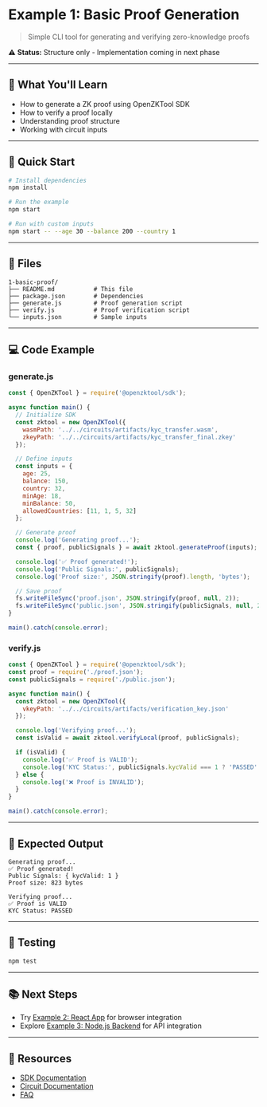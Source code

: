 # Example 1: Basic Proof Generation

> Simple CLI tool for generating and verifying zero-knowledge proofs

⚠️ **Status:** Structure only - Implementation coming in next phase

---

## 📖 What You'll Learn

- How to generate a ZK proof using OpenZKTool SDK
- How to verify a proof locally
- Understanding proof structure
- Working with circuit inputs

---

## 🚀 Quick Start

```bash
# Install dependencies
npm install

# Run the example
npm start

# Run with custom inputs
npm start -- --age 30 --balance 200 --country 1
```

---

## 📁 Files

```
1-basic-proof/
├── README.md           # This file
├── package.json        # Dependencies
├── generate.js         # Proof generation script
├── verify.js           # Proof verification script
└── inputs.json         # Sample inputs
```

---

## 💻 Code Example

### generate.js

```javascript
const { OpenZKTool } = require('@openzktool/sdk');

async function main() {
  // Initialize SDK
  const zktool = new OpenZKTool({
    wasmPath: '../../circuits/artifacts/kyc_transfer.wasm',
    zkeyPath: '../../circuits/artifacts/kyc_transfer_final.zkey'
  });

  // Define inputs
  const inputs = {
    age: 25,
    balance: 150,
    country: 32,
    minAge: 18,
    minBalance: 50,
    allowedCountries: [11, 1, 5, 32]
  };

  // Generate proof
  console.log('Generating proof...');
  const { proof, publicSignals } = await zktool.generateProof(inputs);

  console.log('✅ Proof generated!');
  console.log('Public Signals:', publicSignals);
  console.log('Proof size:', JSON.stringify(proof).length, 'bytes');

  // Save proof
  fs.writeFileSync('proof.json', JSON.stringify(proof, null, 2));
  fs.writeFileSync('public.json', JSON.stringify(publicSignals, null, 2));
}

main().catch(console.error);
```

### verify.js

```javascript
const { OpenZKTool } = require('@openzktool/sdk');
const proof = require('./proof.json');
const publicSignals = require('./public.json');

async function main() {
  const zktool = new OpenZKTool({
    vkeyPath: '../../circuits/artifacts/verification_key.json'
  });

  console.log('Verifying proof...');
  const isValid = await zktool.verifyLocal(proof, publicSignals);

  if (isValid) {
    console.log('✅ Proof is VALID');
    console.log('KYC Status:', publicSignals.kycValid === 1 ? 'PASSED' : 'FAILED');
  } else {
    console.log('❌ Proof is INVALID');
  }
}

main().catch(console.error);
```

---

## 🎯 Expected Output

```
Generating proof...
✅ Proof generated!
Public Signals: { kycValid: 1 }
Proof size: 823 bytes

Verifying proof...
✅ Proof is VALID
KYC Status: PASSED
```

---

## 🧪 Testing

```bash
npm test
```

---

## 📚 Next Steps

- Try [Example 2: React App](../2-react-app/) for browser integration
- Explore [Example 3: Node.js Backend](../3-nodejs-backend/) for API integration

---

## 🔗 Resources

- [SDK Documentation](../../sdk/README.md)
- [Circuit Documentation](../../circuits/README.md)
- [FAQ](../../docs/FAQ.md)
